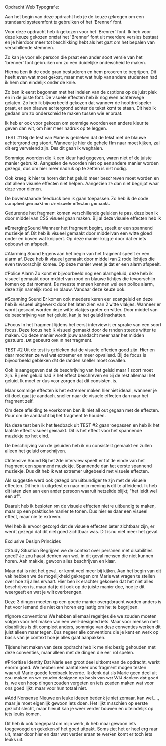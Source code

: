 Opdracht Web Typografie:

Aan het begin van deze opdracht heb je de keuze gekregen om een standaard systeemfont te gebruiken of het 'Brenner' font.

Voor deze opdracht heb ik gekozen voor het 'Brenner' font.
Ik heb voor deze keuze gekozen omdat het 'Brenner' font uit meerdere versies bestaat en je hierdoor meer tot beschikking hebt als het gaat om het bepalen van verschillende stemmen.

Zo kan je voor elk persoon die praat een ander soort versie van het 'brenner' font gebruiken om zo een duidelijke onderscheid te maken.




Hierna ben ik de code gaan bestuderen en hem proberen te begrijpen.
Dit heeft even wat moet gekost, maar met wat hulp van andere studenten had ik hem dan eindelijk onder de knie.




Zo ben ik eerst begonnen met het indelen van de captions op de juist plek en in de juiste font. De visuele effecten heb ik nog even achterwege gelaten. 
Zo heb ik bijvoorbeeld gekozen dat wanneer de hoofdrolspeler praat, er een blauwe achtergrond achter de tekst komt te staan. Dit heb ik gedaan om zo onderscheid te maken tussen wie er praat. 

Ik heb er ook voor gekozen om sommige woorden een andere kleur te geven dan wit, om hier meer nadruk op te leggen.


TEST #1
Bij de test van Marie is gebleken dat de tekst met de blauwe achtergrond erg stoort. Wanneer je hier de gehele film naar moet kijken, zal dit erg vervelend zijn. Dus dit gaan ik weghalen.

Sommige woorden die ik een kleur had gegeven, waren niet of de juiste manier gebruikt. Aangezien de woorden niet op een andere manier worden gezegd, dus om hier meer nadruk op te zetten is niet nodig.

Ook kreeg ik hier te horen dat het geluid meer beschreven moet worden en dat alleen visuele effecten niet helpen. Aangezien ze dan niet begrijpt waar deze voor dienen.




De bovenstaande feedback ben ik gaan toepassen. Zo heb ik de code compleet gemaakt en de visuele effecten gemaakt.

Gedurende het fragment komen verschillende geluiden te pas, deze ben ik door middel van CSS visueel gaan maken. Bij al deze visuele effecten heb ik 

#EmergingSound
Wanneer het fragment begint, speelt er een spannend muziekje af. Dit heb ik visueel gemaakt door middel van een witte gloed onder en boven wat knippert. Op deze manier krijg je door dat er iets opbouwt en afspeelt.

#Alarming Sound
Ergens aan het begin van het fragment speelt er een alarm af. Deze heb ik visueel gemaakt door middel van 2 rode lichtjes die even tevoorschijn komen. Op deze manier weet je dat er een alarm afspeelt.


#Police Alarm
Zo komt er bijvoorbeeld nog een alarmgeluid, deze heb ik visueel gemaakt door middel van rood en blauwe lichtjes die tevoorschijn komen op dat moment. De meeste mensen kennen wel een police alarm, deze zijn namelijk rood en blauw. Vandaar deze keuze ook.

#Scanning Sound
Er komen ook meedere keren een scangeluid en deze heb ik visueel uitgewerkt door het laten zien van 2 witte vlakjes. Wanneer er wordt gescant worden deze witte vlakjes groter en witter. Door middel van de beschrijving van het geluid, kan je het geluid inschatten.

#Focus
In het fragment tijdens het eerst interview is er sprake van een soort focus. Deze focus heb ik visueel gemaakt door de randen steeds witter te maken. Op deze manier wordt jouw aandacht meer naar het midden gestuurd. Dit gebeurd ook in het fragment.





TEST #2
Uit de test is gebleken dat de visuele effecten goed zijn. Hier en daar mochten ze wel wat extremer en meer opvallend. Bij de focus is bijvoorbeeld gebleken dat de randen sneller moet opvallen.

Ook is aangegeven dat de beschrijving van het geluid maar 1 soort moet zijn. Bij een geluid had ik het effect beschreven en bij de rest allemaal het geluid. Ik moet er dus voor zorgen dat dit consistent is.

Maar sommige effecten is het extremer maken hier niet ideaal, wanneer je dit doet gaat je aandacht sneller naar de visuele effecten dan naar het fragment zelf.

Om deze afleiding te voorkomen ben ik niet all out gegaan met de effecten. Puur om de aandacht bij het fragment te houden. 





Na deze test ben ik het feedback uit TEST #2 gaan toepassen en heb ik het laatste effect visueel gemaakt. Dit is het effect voor het spannende muziekje op het eind.

De beschrijving van de geluiden heb ik nu consistent gemaakt en zullen alleen het geluid omschrijven.

#Intensive Sound
Bij het 2de interview speelt er tot de einde van het fragment een spannend muziekje. Spannende dan het eerste spannend muziekje. Dus dit heb ik wat extremer uitgebeeld met visuele effecten.




Als suggestie werd ook gezegd om uitbundiger te zijn met de visuele effecten. Dit heb ik uitgetest en naar mijn mening is dit te afleidend. Ik heb dit laten zien aan een ander persoon waaruit hetzelfde blijkt; "het leidt wel een af".

Daaruit heb ik besloten om de visuele effecten niet te uitbundig te maken, maar op een praktische manier te tonen. Dus hier en daar een visueel effect, maar nie te extreem.

Wel heb ik ervoor gezorgd dat de visuele effecten beter zichtbaar zijn, er werdt gezegd dat dit niet goed zichtbaar was. Dit is nu niet meer het geval.




Exclusive Design Principles

#Study Situation
Begrijpen we de context over personen met disabilities goed? Je zou haast denken van wel, in dit geval mensen die niet kunnen horen. Aah makkie, gewoon alles beschrijven en klaar. 

Maar dat is niet het geval, er komt veel meer bij kijken. Aan het begin van dit vak hebben we de mogelijkheid gekregen om Marie wat vragen te stellen over hoe zij alles ervaart. Hier ben ik erachter gekomen dat het niet alles beschrijven is, maar dat je dit ook op de juiste manier doe, hoe je dit weergeeft en wat je wilt overbrengen.

Deze 3 dingen moeten op een goede manier overgebracht worden anders is het voor iemand die niet kan horen erg lastig om het te begrijpen.

#Ignore conventions
We hebben allemaal regeltjes die we zouden moeten volgen voor het maken van een well-designed iets. Maar voor mensen met disabilities is dit compleet anders, sommige van deze conventies werken dit juist alleen maar tegen. Dus negeer alle conventions die je kent en werk op basis van je context hoe je alles gaat aanpakken.

Tijdens het maken van deze opdracht heb ik me niet bezig gehouden met deze conventies, maar alleen met de dingen die een rol spelen. 

#Prioritise Identity
Dat Marie een groot deel uitkomt van de opdracht, werkt enorm goed. We hebben een aantal keer ons fragment mogen testen waaruit Marie goede feedback leverde. Ik denk dat als Marie geen deel uit zou maken en we zouden designen op basis van wat WIJ denken dat goed is, we een hoop dingen zouden vergeten en iets zouden maken wat voor ons goed lijkt, maar voor hun totaal niet.

#Add Nonsense
Nieuwe en leuke ideeen bedenk je niet zomaar, kan wel...., maar je moet eigenlijk gewoon iets doen. Het lijkt misschien op eerste gezicht slecht, maar hieruit kan je weer verder bouwen en uiteindelijk op iets leuks komen.

Dit heb ik ook toegepast om mijn werk, ik heb maar gewoon iets toegevoegd en gekeken of het goed uitpakt. Soms ziet het er heel erg raar uit, maar door hier en daar wat verder eraan te werken komt er toch iets leuks uit.
